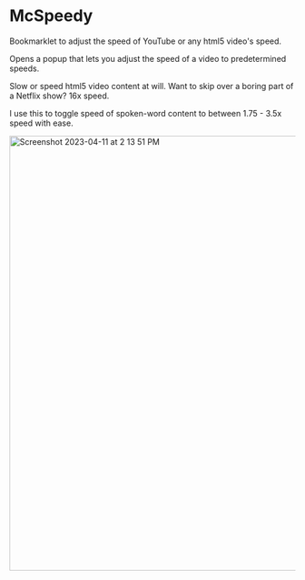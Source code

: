 # McSpeedy
Bookmarklet to adjust the speed of YouTube or any html5 video's speed.

Opens a popup that lets you adjust the speed of a video to predetermined speeds.

Slow or speed html5 video content at will. Want to skip over a boring part of a Netflix show? 16x speed.

I use this to toggle speed of spoken-word content to between 1.75 - 3.5x speed with ease.

<img width="764" alt="Screenshot 2023-04-11 at 2 13 51 PM" src="https://user-images.githubusercontent.com/1223708/231289552-33f7f112-b039-4ceb-a3ba-3d1183579de4.png">
